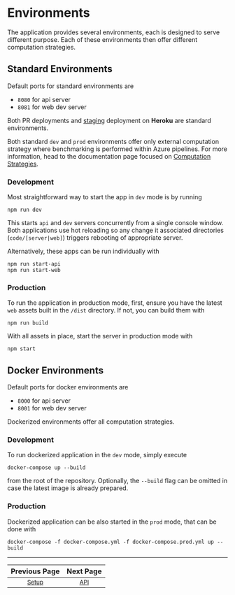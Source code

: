 # Environments
The application provides several environments, each is designed
to serve different purpose. Each of these environments then
offer different computation strategies.

## Standard Environments
Default ports for standard environments are
 - `8080` for api server
 - `8081` for web dev server
 
Both PR deployments and [staging](https://peachmarks-develop.herokuapp.com/) deployment on **Heroku** are
standard environments.

Both standard `dev` and `prod` environments offer only external
computation strategy where benchmarking is performed within
Azure pipelines. For more information, head to the documentation page
focused on [Computation Strategies](./strategies.md).

### Development
Most straightforward way to start the app in `dev` mode is by running
```
npm run dev
```
This starts `api` and `dev` servers concurrently from a single console window.
Both applications use hot reloading so any change it associated directories
(`code/[server|web]`) triggers rebooting of appropriate server.

Alternatively, these apps can be run individually with
```
npm run start-api
npm run start-web
```

### Production
To run the application in production mode, first, ensure you have
the latest `web` assets built in the `/dist` directory. If not, you
can build them with
```
npm run build
```
With all assets in place, start the server in production mode with
```
npm start
```

## Docker Environments
Default ports for docker environments are
 - `8000` for api server
 - `8001` for web dev server

Dockerized environments offer all computation strategies.

### Development
To run dockerized application in the `dev` mode, simply execute
```
docker-compose up --build
```
from the root of the repository. Optionally, the `--build` flag can be
omitted in case the latest image is already prepared.

### Production
Dockerized application can be also started in the `prod` mode, that
can be done with
```
docker-compose -f docker-compose.yml -f docker-compose.prod.yml up --build
```

---

| Previous Page | Next Page |
|:-------------:|:-----:|
| <sup>[Setup](./setup.md)</sup> | <sup>[API](./api.md)</sup> |
